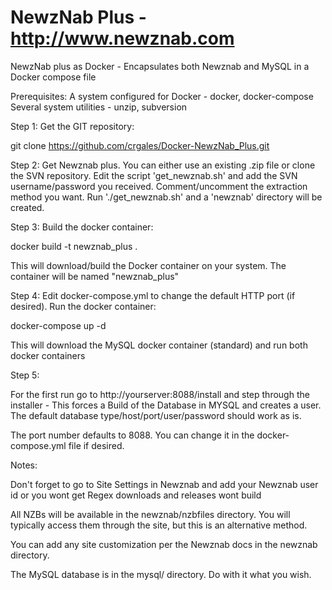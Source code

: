 # NewzNab Plus - http://www.newznab.com
NewzNab plus as Docker - Encapsulates both Newznab and MySQL in a Docker compose file

Prerequisites:
  A system configured for Docker - docker, docker-compose
  Several system utilities - unzip, subversion

Step 1:
  Get the GIT repository:

git clone https://github.com/crgales/Docker-NewzNab_Plus.git

Step 2:
  Get Newznab plus. You can either use an existing .zip file or clone the SVN repository.
  Edit the script 'get_newznab.sh' and add the SVN username/password you received. Comment/uncomment the extraction method you want.
  Run './get_newznab.sh' and a 'newznab' directory will be created.

Step 3:
  Build the docker container:

docker build -t newznab_plus .

  This will download/build the Docker container on your system. The container will be named "newznab_plus"

Step 4:
  Edit docker-compose.yml to change the default HTTP port (if desired).
  Run the docker container:

docker-compose up -d

  This will download the MySQL docker container (standard) and run both docker containers

Step 5:

For the first run go to http://yourserver:8088/install and step through the installer - This forces a Build of the Database in MYSQL and creates a user.
The default database type/host/port/user/password should work as is.

The port number defaults to 8088. You can change it in the docker-compose.yml file if desired.

Notes:

Don't forget to go to Site Settings in Newznab and add your Newznab user id or you wont get Regex downloads and releases wont build

All NZBs will be available in the newznab/nzbfiles directory. You will typically access them through the site, but this is an alternative method.

You can add any site customization per the Newznab docs in the newznab directory.

The MySQL database is in the mysql/ directory. Do with it what you wish.


